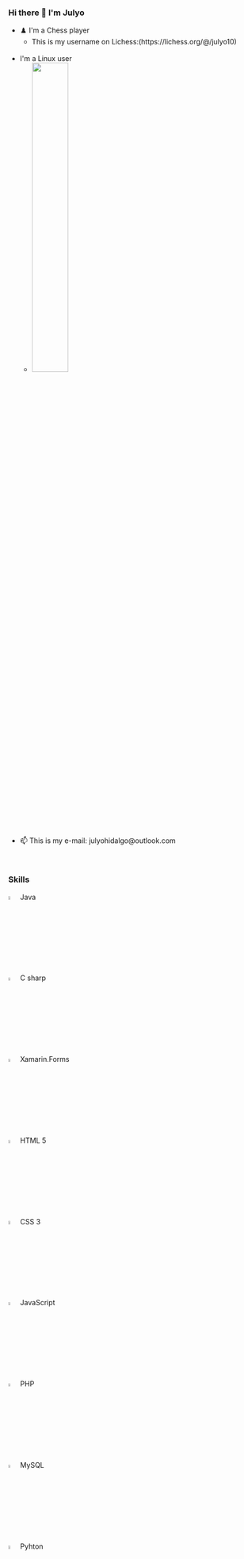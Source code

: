 <div>
	<h3>Hi there 👋 I'm Julyo</h3>
	<ul>
		<li>♟️ I'm a Chess player
			<ul>
				<li>This is my username on Lichess:(https://lichess.org/@/julyo10)</li>
			</ul>
		</li>
		<br>
		<li> I'm a Linux user
			<ul>
				<li>
					<div>
						<a href="https://gist.github.com/Julyo-Hidalgo/e43ba56dbeb8e07ae40b3409514e3ac1">
							<img width="40%" src="https://github-readme-stats.vercel.app/api/gist?id=e43ba56dbeb8e07ae40b3409514e3ac1&theme=radical" />
						</a>
					</div>
				</li>
			</ul>
		</li>
		<li>📫 This is my e-mail: julyohidalgo@outlook.com</li>
	</ul>
 </div>
<br>
<div>
	<h3>Skills</h3>
	<figcaption>
		<img width="4%" src="https://icongr.am/devicon/java-original.svg?size=10&color=currentColor">
  		<caption>Java</caption>
	</figcaption>
 	<figcaption>
		<img width="4%" src="https://icongr.am/devicon/csharp-original.svg?size=75&color=currentColor">
		<caption>C sharp</caption>
 	</figcaption>
	<figcaption>
        	<img width="4%" src="https://cdn.jsdelivr.net/gh/devicons/devicon/icons/xamarin/xamarin-original.svg" />
          	<caption>Xamarin.Forms</caption>
	<figcation>
  	<figcaption>
		<img width="4%" src="https://icongr.am/devicon/html5-original.svg?size=75&color=currentColor">
	 	<caption>HTML 5</caption>
  	</figcaption>
   <figcaption>
		<img width="4%" src="https://icongr.am/devicon/css3-original.svg?size=75&color=currentColor">
	 	<caption>CSS 3</caption>
  	</figcaption>
	<figcaption>
		<img width="4%" src="https://icongr.am/devicon/javascript-original.svg?size=10&color=currentColor">
		<caption>JavaScript</caption>
	</figcaption>
	<figcaption>
		<img width="4%" src="https://icongr.am/devicon/php-original.svg?size=75&color=currentColor">
		<caption>PHP</caption>
	<figcation>
	<figcaption>
		<img width="4%" src="https://icongr.am/devicon/mysql-original.svg?size=75&color=currentColor">
		<caption>MySQL</caption>
	<figcation>
	<figcaption>
		<img width="4%" src="https://icongr.am/devicon/python-original.svg?size=75&color=currentColor">
		<caption>Pyhton</caption>
	<figcation>
</div>
<br>

